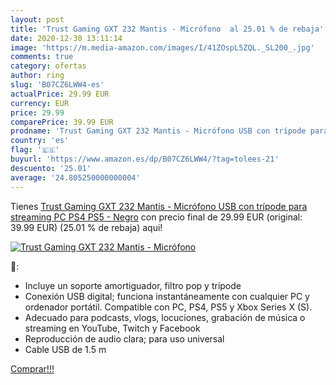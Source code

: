 ```yaml
---
layout: post
title: 'Trust Gaming GXT 232 Mantis - Micrófono  al 25.01 % de rebaja'
date: 2020-12-30 13:11:14
image: 'https://m.media-amazon.com/images/I/41ZOspL5ZQL._SL200_.jpg'
comments: true
category: ofertas
author: ring
slug: 'B07CZ6LWW4-es'
actualPrice: 29.99 EUR
currency: EUR
price: 29.99
comparePrice: 39.99 EUR
prodname: 'Trust Gaming GXT 232 Mantis - Micrófono USB con trípode para streaming  PC  PS4  PS5 - Negro'
country: 'es'
flag: '🇪🇸'
buyurl: 'https://www.amazon.es/dp/B07CZ6LWW4/?tag=tolees-21'
descuento: '25.01'
average: '24.805250000000004'
---
```


Tienes [Trust Gaming GXT 232 Mantis - Micrófono USB con trípode para streaming  PC  PS4  PS5 - Negro](https://www.amazon.es/dp/B07CZ6LWW4/?tag=tolees-21) con precio final de  29.99 EUR (original: 39.99 EUR) (25.01 %  de rebaja) aqui!

[![Trust Gaming GXT 232 Mantis - Micrófono ](https://m.media-amazon.com/images/I/41ZOspL5ZQL._SL200_.jpg)](https://www.amazon.es/dp/B07CZ6LWW4/?tag=tolees-21)

🔎:

- Incluye un soporte amortiguador, filtro pop y trípode
- Conexión USB digital; funciona instantáneamente con cualquier PC y ordenador portátil. Compatible con PC, PS4, PS5 y Xbox Series X (S).
- Adecuado para podcasts, vlogs, locuciones, grabación de música o streaming en YouTube, Twitch y Facebook
- Reproducción de audio clara; para uso universal
- Cable USB de 1.5 m

[Comprar!!!](https://www.amazon.es/dp/B07CZ6LWW4/?tag=tolees-21)
